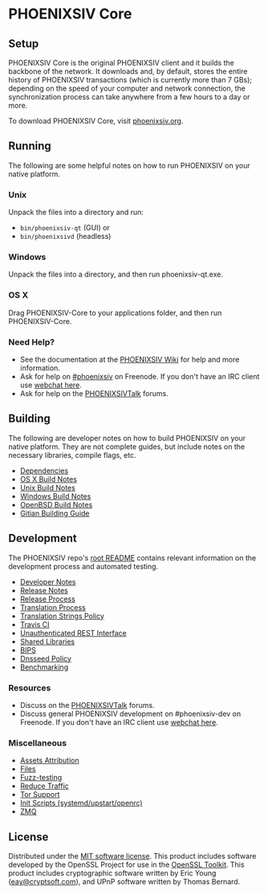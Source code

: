 PHOENIXSIV Core
=============

Setup
---------------------
PHOENIXSIV Core is the original PHOENIXSIV client and it builds the backbone of the network. It downloads and, by default, stores the entire history of PHOENIXSIV transactions (which is currently more than 7 GBs); depending on the speed of your computer and network connection, the synchronization process can take anywhere from a few hours to a day or more.

To download PHOENIXSIV Core, visit [phoenixsiv.org](https://phoenixsiv.org).

Running
---------------------
The following are some helpful notes on how to run PHOENIXSIV on your native platform.

### Unix

Unpack the files into a directory and run:

- `bin/phoenixsiv-qt` (GUI) or
- `bin/phoenixsivd` (headless)

### Windows

Unpack the files into a directory, and then run phoenixsiv-qt.exe.

### OS X

Drag PHOENIXSIV-Core to your applications folder, and then run PHOENIXSIV-Core.

### Need Help?

* See the documentation at the [PHOENIXSIV Wiki](https://phoenixsiv.info/)
for help and more information.
* Ask for help on [#phoenixsiv](http://webchat.freenode.net?channels=phoenixsiv) on Freenode. If you don't have an IRC client use [webchat here](http://webchat.freenode.net?channels=phoenixsiv).
* Ask for help on the [PHOENIXSIVTalk](https://phoenixsivtalk.io/) forums.

Building
---------------------
The following are developer notes on how to build PHOENIXSIV on your native platform. They are not complete guides, but include notes on the necessary libraries, compile flags, etc.

- [Dependencies](dependencies.md)
- [OS X Build Notes](build-osx.md)
- [Unix Build Notes](build-unix.md)
- [Windows Build Notes](build-windows.md)
- [OpenBSD Build Notes](build-openbsd.md)
- [Gitian Building Guide](gitian-building.md)

Development
---------------------
The PHOENIXSIV repo's [root README](/README.md) contains relevant information on the development process and automated testing.

- [Developer Notes](developer-notes.md)
- [Release Notes](release-notes.md)
- [Release Process](release-process.md)
- [Translation Process](translation_process.md)
- [Translation Strings Policy](translation_strings_policy.md)
- [Travis CI](travis-ci.md)
- [Unauthenticated REST Interface](REST-interface.md)
- [Shared Libraries](shared-libraries.md)
- [BIPS](bips.md)
- [Dnsseed Policy](dnsseed-policy.md)
- [Benchmarking](benchmarking.md)

### Resources
* Discuss on the [PHOENIXSIVTalk](https://phoenixsivtalk.io/) forums.
* Discuss general PHOENIXSIV development on #phoenixsiv-dev on Freenode. If you don't have an IRC client use [webchat here](http://webchat.freenode.net/?channels=phoenixsiv-dev).

### Miscellaneous
- [Assets Attribution](assets-attribution.md)
- [Files](files.md)
- [Fuzz-testing](fuzzing.md)
- [Reduce Traffic](reduce-traffic.md)
- [Tor Support](tor.md)
- [Init Scripts (systemd/upstart/openrc)](init.md)
- [ZMQ](zmq.md)

License
---------------------
Distributed under the [MIT software license](/COPYING).
This product includes software developed by the OpenSSL Project for use in the [OpenSSL Toolkit](https://www.openssl.org/). This product includes
cryptographic software written by Eric Young ([eay@cryptsoft.com](mailto:eay@cryptsoft.com)), and UPnP software written by Thomas Bernard.
